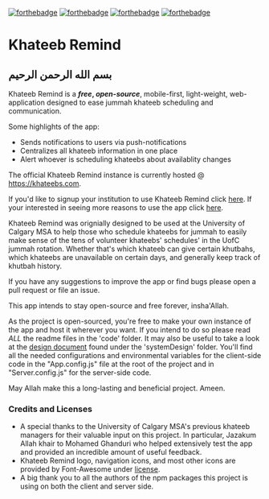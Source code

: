[![forthebadge](https://forthebadge.com/images/badges/made-with-vue.svg)](https://forthebadge.com)
[![forthebadge](https://forthebadge.com/images/badges/open-source.svg)](https://forthebadge.com)
[![forthebadge](https://forthebadge.com/images/badges/contains-technical-debt.svg)](https://forthebadge.com)
[![forthebadge](https://forthebadge.com/images/badges/contains-tasty-spaghetti-code.svg)](https://forthebadge.com)

# Khateeb Remind

## بسم الله الرحمن الرحيم

Khateeb Remind is a __*free*, *open-source*__, mobile-first, light-weight, web-application designed to ease jummah khateeb scheduling and communication. 

Some highlights of the app:
* Sends notifications to users via push-notifications
* Centralizes all khateeb information in one place
* Alert whoever is scheduling khateebs about availablity changes

The official Khateeb Remind instance is currently hosted @ https://khateebs.com.

If you'd like to signup your institution to use Khateeb Remind click [here](https://khateebs.com).
If your interested in seeing more reasons to use the app click [here](https://khateebs.com/usecase).

Khateeb Remind was orignially designed to be used at the University of Calgary MSA to help those who schedule khateebs for jummah to easily make sense of the tens of volunteer khateebs' schedules' in the UofC jummah rotation. Whether that's which khateeb can give certain khutbahs, which khateebs are unavailable on certain days, and generally keep track of khutbah history.

If you have any suggestions to improve the app or find bugs please open a pull request or file an issue.

This app intends to stay open-source and free forever, insha'Allah.

As the project is open-sourced, you're free to make your own instance of the app and host it wherever you want. If you intend to do so please read *ALL* the readme files in the 'code' folder. It may also be useful to take a look at the [design document](https://github.com/moomoolive/khateeb_remind/blob/master/systemDesign/README.md) found under the 'systemDesign' folder. You'll find all the needed configurations and environmental variables for the client-side code in the "App.config.js" file at the root of the project and in "Server.config.js" for the server-side code.

May Allah make this a long-lasting and beneficial project. Ameen.

### Credits and Licenses
* A special thanks to the University of Calgary MSA's previous khateeb managers for their valuable input on this project. In particular, Jazakum Allah khair to Mohamed Ghanduri who helped extensively test the app and provided an incredible amount of useful feedback.
* Khateeb Remind logo, navigation icons, and most other icons are provided by Font-Awesome under [license](https://fontawesome.com/license/free).                               
* A big thank you to all the authors of the npm packages this project is using on both the client and server side.
